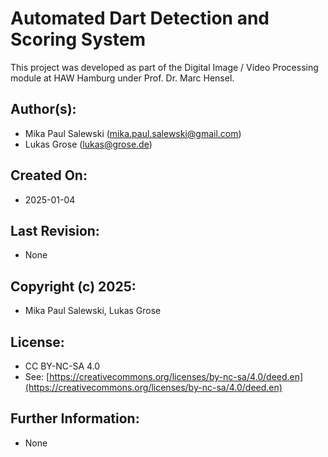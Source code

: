 # Automated Dart Detection and Scoring System

This project was developed as part of the Digital Image / Video Processing module at HAW Hamburg under Prof. Dr. Marc Hensel.

## Author(s):
- Mika Paul Salewski (<mika.paul.salewski@gmail.com>)
- Lukas Grose (<lukas@grose.de>)

## Created On:
- 2025-01-04

## Last Revision:
- None

## Copyright (c) 2025:
- Mika Paul Salewski, Lukas Grose

## License:
- CC BY-NC-SA 4.0
- See: [https://creativecommons.org/licenses/by-nc-sa/4.0/deed.en](https://creativecommons.org/licenses/by-nc-sa/4.0/deed.en)

## Further Information:
- None
